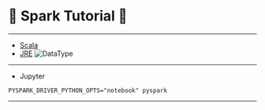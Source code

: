 # :rocket: Spark Tutorial :facepunch:
---
- [Scala][1]
- [JRE][3]
![DataType][2]
---

- Jupyter
```
PYSPARK_DRIVER_PYTHON_OPTS="notebook" pyspark
```

---
[1]: https://github.com/mbonaci/scala
[2]: https://raw.githubusercontent.com/mbonaci/scala/master/resources/Scala-class-hierarchy.gif
[3]: http://www.oracle.com/technetwork/java/javase/downloads/java-se-jdk-7-download-432154.html
